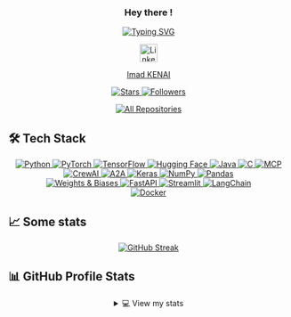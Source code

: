 <h3 align="center">
  Hey there !
</h3>

<p align="center">
 
  <a href="https://git.io/typing-svg">
    <img
      src="https://readme-typing-svg.herokuapp.com?font=Fira+Code&pause=1000&width=500&lines=AI/ML/DL+Engineer+|+PhD+Student+in+AI;Passionate+about+AI+and+data+science;Building+AI+Solutions+as+a+freelancer;"
      alt="Typing SVG"
    />
  </a>
</p>

<p align="center">
  <a href="https://www.linkedin.com/in/imad-kenai/">
    <img
      src="https://upload.wikimedia.org/wikipedia/commons/thumb/c/ca/LinkedIn_logo_initials.png/800px-LinkedIn_logo_initials.png"
      width="32px"
      alt="LinkedIn"
      title="LinkedIn"
    />
  </a>
</p>

<p align="center">
  <a href="imadken.github.io"> Imad KENAI </a>
</p>

<p align="center">
  <a href="https://github.com/imadken?tab=repositories&sort=stargazers">
    <img
      alt="Stars"
      title="Total stars on GitHub"
      src="https://custom-icon-badges.herokuapp.com/badge/dynamic/json?logo=star&color=55960c&labelColor=488207&label=Stars&style=for-the-badge&query=%24.stars&url=https://api.github-star-counter.workers.dev/user/imadken"
    />
  </a>
  <a href="https://github.com/imadken?tab=followers">
    <img
      alt="Followers"
      title="Follow me on GitHub"
      src="https://custom-icon-badges.herokuapp.com/github/followers/imadken?color=236ad3&labelColor=1155ba&style=for-the-badge&logo=person-add&label=Follow&logoColor=white"
    />
  </a>
</p>

<p align="center">
  <a href="https://github.com/imadken?tab=repositories">
    <img
      alt="All Repositories"
      title="All Repositories"
      src="https://custom-icon-badges.herokuapp.com/badge/-All%20Repos-2962FF?style=for-the-badge&logo=repo&logoColor=white"
    />
  </a>
</p>

## 🛠️ Tech Stack

<p align="center">
  <a href="https://github.com/search?q=user%3Aimadken+language%3Apython">
    <img alt="Python" src="https://img.shields.io/badge/Python-14354C.svg?logo=python&logoColor=white" />
  </a>
  <a href="https://pytorch.org/">
    <img alt="PyTorch" src="https://img.shields.io/badge/PyTorch-EE4C2C.svg?logo=pytorch&logoColor=white" />
  </a>
  <a href="https://www.tensorflow.org/">
    <img alt="TensorFlow" src="https://img.shields.io/badge/TensorFlow-FF6F00.svg?logo=tensorflow&logoColor=white" />
  </a>
  <a href="https://huggingface.co/">
    <img alt="Hugging Face" src="https://img.shields.io/badge/HuggingFace-F77016.svg?logo=huggingface&logoColor=white" />
  </a>
  
  <a href="https://www.java.com/">
    <img alt="Java" src="https://img.shields.io/badge/Java-007396.svg?logo=java&logoColor=white" />
  </a>


<a href="https://en.wikipedia.org/wiki/C_(programming_language)">
<img alt="C" src="https://img.shields.io/badge/C-A8B9CC.svg?logo=c&logoColor=white" />
</a>


<a href="https://modelcontextprotocol.io/introduction">
  <img alt="MCP" src="https://img.shields.io/badge/MCP-5C2D91.svg?logo=minecraft&logoColor=white" />
</a>


<a href="https://www.crewai.com/">
<img alt="CrewAI" src="https://img.shields.io/badge/CrewAI-FF9900.svg?logo=artificial-intelligence&logoColor=white" />
</a>


<a href="https://developers.googleblog.com/en/a2a-a-new-era-of-agent-interoperability/">
<img alt="A2A" src="https://img.shields.io/badge/A2A-00BFFF.svg?logo=shield&logoColor=white" />
</a>

  <a href="https://www.keras.io/">
    <img alt="Keras" src="https://img.shields.io/badge/Keras-D00000.svg?logo=keras&logoColor=white" />
  </a>
  <a href="https://numpy.org/">
    <img alt="NumPy" src="https://img.shields.io/badge/NumPy-013243.svg?logo=numpy&logoColor=white" />
  </a>
  <a href="https://pandas.pydata.org/">
    <img alt="Pandas" src="https://img.shields.io/badge/Pandas-150458.svg?logo=pandas&logoColor=white" />
  </a>
  <br />

  
  <a href="https://wandb.ai/">
    <img alt="Weights & Biases" src="https://img.shields.io/badge/W%26B-161B22.svg?logo=wandb&logoColor=FF4500" />
  </a>
  <a href="https://fastapi.tiangolo.com/">
    <img alt="FastAPI" src="https://img.shields.io/badge/FastAPI-009688.svg?logo=fastapi&logoColor=white" />
  </a>
  <a href="https://streamlit.io/">
    <img alt="Streamlit" src="https://img.shields.io/badge/Streamlit-FF4B4B.svg?logo=streamlit&logoColor=white" />
  </a>
  <a href="https://github.com/hwchase17/langchain">
    <img alt="LangChain" src="https://img.shields.io/badge/LangChain-000000.svg?logo=langchain&logoColor=white" />
  </a>
  <br />
  <a href="https://www.docker.com/">
    <img alt="Docker" src="https://img.shields.io/badge/Docker-2496ED.svg?logo=docker&logoColor=white" />
  </a>
  
</p>

## 📈 Some stats

<p align="center">
  <a href="https://github.com/imadken/github-readme-streak-stats">
    <img alt="GitHub Streak" src="https://github-readme-streak-stats.herokuapp.com/?user=imadken&theme=monokai-metallian&hide_border=true" />
  </a>
</p>

## 📊 GitHub Profile Stats

<details align="center">
  <summary>💻 View my stats</summary>
  <br />
  <a href="https://github.com/anuraghazra/github-readme-stats">
    <img alt="GitHub Stats" src="https://denvercoder1-github-readme-stats.vercel.app/api/?username=imadken&show_icons=true&count_private=true&theme=react&hide_border=true" height="180px" />
  </a>
  <a href="https://github.com/anuraghazra/github-readme-stats">
    <img alt="Top Languages" src="https://github-readme-stats.vercel.app/api/top-langs/?username=imadken&layout=compact&theme=react&hide_border=true&hide=Jupyter%20Notebook" height="180px" />
  </a>
</details>






